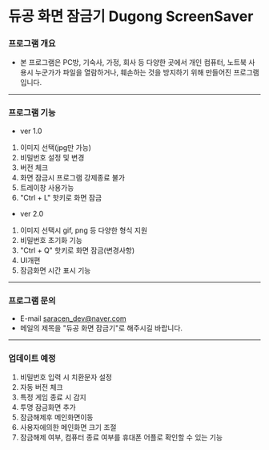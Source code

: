 # 듀공 화면 잠금기 Dugong ScreenSaver

### 프로그램 개요

+ 본 프로그램은 PC방, 기숙사, 가정, 회사 등 다양한 곳에서 개인 컴퓨터, 노트북 사용시 누군가가 파일을 열람하거나, 훼손하는 것을 방지하기 위해 만들어진 프로그램입니다.
- - -
### 프로그램 기능

+ ver 1.0
1. 이미지 선택(jpg만 가능)
2. 비밀번호 설정 및 변경
3. 버전 체크
4. 화면 잠금시 프로그램 강제종료 불가
5. 트레이창 사용가능
6. "Ctrl + L" 핫키로 화면 잠금

+ ver 2.0
1. 이미지 선택시 gif, png 등 다양한 형식 지원
2. 비밀번호 초기화 기능
3. "Ctrl + Q" 핫키로 화면 잠금(변경사항)
4. UI개편
5. 잠금화면 시간 표시 기능
- - -
### 프로그램 문의
+ E-mail saracen_dev@naver.com
+ 메일의 제목을 "듀공 화면 잠금기"로 해주시길 바랍니다.
- - -
### 업데이트 예정
1. 비밀번호 입력 시 치환문자 설정
2. 자동 버전 체크
3. 특정 게임 종료 시 감지
4. 투명 잠금화면 추가
5. 잠금해제후 메인화면이동
6. 사용자에의한 메인화면 크기 조절
7. 잠금해제 여부, 컴퓨터 종료 여부를 휴대폰 어플로 확인할 수 있는 기능
